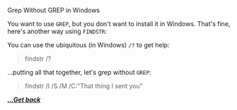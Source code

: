 Grep Without GREP in Windows

You want to use `GREP`, but you don't want to install it in Windows.  That's fine, here's another way using `FINDSTR`:

You can use the ubiquitous (in Windows) `/?` to get help:

>findstr /?

...putting all that together, let's grep without `GREP`:

>findstr /I /S /M /C:"That thing I sent you"

[***...Get back***](../it-the-hard-way.html)
